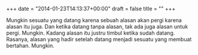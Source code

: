 +++
date = "2014-01-23T14:13:37+00:00"
draft = false
title = ""
+++
<p>Mungkin sesuatu yang datang karena sebuah alasan akan pergi karena alasan itu juga. Dan ketika datang tanpa alasan, tak ada juga alasan untuk pergi. Mungkin. Kadang alasan itu justru timbul ketika sudah datang. Rasanya, alasan yang hadir setelah datang menjadi sesuatu yang membuat bertahan. Mungkin.</p>
